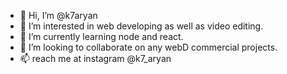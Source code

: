 - 👋 Hi, I’m @k7aryan
- 👀 I’m interested in web developing as well as video editing.
- 🌱 I’m currently learning node and react.
- 💞️ I’m looking to collaborate on any webD commercial projects.
- 📫 reach me at instagram @k7_aryan

